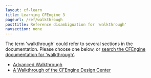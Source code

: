```yaml
---
layout: cf-learn
title: Learning CFEngine 3
pageurl: /ref/walkthrough
posttitle: Reference disambiguation for 'walkthrough'
navsection: none
---
```


The term 'walkthrough' could refer to several sections in the documentation. Please choose one below, or
[search the CFEngine documentation for 'walkthrough'](http://cfengine.com/docs/3.5/search.html?q=walkthrough).

- [Advanced Walkthrough](http://cfengine.com/docs/3.5/manuals-design-center-advanced.html#advanced-walkthrough)
- [A Walkthrough of the CFEngine Design Center](http://cfengine.com/docs/3.5/manuals-design-center.html#a-walkthrough-of-the-cfengine-design-center)
